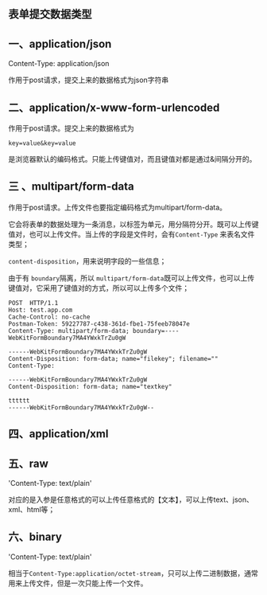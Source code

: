 ## 表单提交数据类型

## 一、application/json

Content-Type: application/json

作用于post请求，提交上来的数据格式为json字符串

## 二、application/x-www-form-urlencoded

作用于post请求。提交上来的数据格式为

```
key=value&key=value
```

是浏览器默认的编码格式。只能上传键值对，而且键值对都是通过&间隔分开的。

## 三 、multipart/form-data

作用于post请求。上传文件也要指定编码格式为multipart/form-data。

它会将表单的数据处理为一条消息，以标签为单元，用分隔符分开。既可以上传键值对，也可以上传文件。当上传的字段是文件时，会有`Content-Type` 来表名文件类型；

`content-disposition`，用来说明字段的一些信息；

由于有 `boundary`隔离，所以 `multipart/form-data`既可以上传文件，也可以上传键值对，它采用了键值对的方式，所以可以上传多个文件；

```
POST  HTTP/1.1
Host: test.app.com
Cache-Control: no-cache
Postman-Token: 59227787-c438-361d-fbe1-75feeb78047e
Content-Type: multipart/form-data; boundary=----WebKitFormBoundary7MA4YWxkTrZu0gW

------WebKitFormBoundary7MA4YWxkTrZu0gW
Content-Disposition: form-data; name="filekey"; filename=""
Content-Type: 

------WebKitFormBoundary7MA4YWxkTrZu0gW
Content-Disposition: form-data; name="textkey"

tttttt
------WebKitFormBoundary7MA4YWxkTrZu0gW--
```

## 四、application/xml



## 五、raw

'Content-Type: text/plain'

对应的是入参是任意格式的可以上传任意格式的【文本】，可以上传text、json、xml、html等；

## 六、binary

'Content-Type: text/plain'

相当于`Content-Type:application/octet-stream`，只可以上传二进制数据，通常用来上传文件，但是一次只能上传一个文件。
